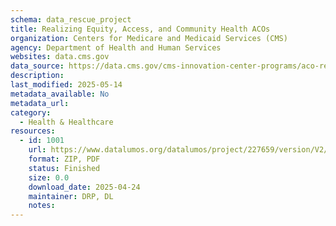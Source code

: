 ```yaml
---
schema: data_rescue_project 
title: Realizing Equity, Access, and Community Health ACOs
organization: Centers for Medicare and Medicaid Services (CMS)
agency: Department of Health and Human Services
websites: data.cms.gov
data_source: https://data.cms.gov/cms-innovation-center-programs/aco-realizing-equity-access-and-community-health/realizing-equity-access-and-community-health-acos
description: 
last_modified: 2025-05-14
metadata_available: No
metadata_url: 
category:
  - Health & Healthcare 
resources:
  - id: 1001
    url: https://www.datalumos.org/datalumos/project/227659/version/V2/view
    format: ZIP, PDF
    status: Finished
    size: 0.0
    download_date: 2025-04-24
    maintainer: DRP, DL
    notes: 
---
```

